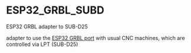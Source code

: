 # ESP32_GRBL_SUBD

ESP32 GRBL adapter to SUB-D25

adapter to use the [ESP32 GRBL port](https://github.com/bdring/Grbl_Esp32) with
usual CNC machines, which are controlled via LPT (SUB-D25)





